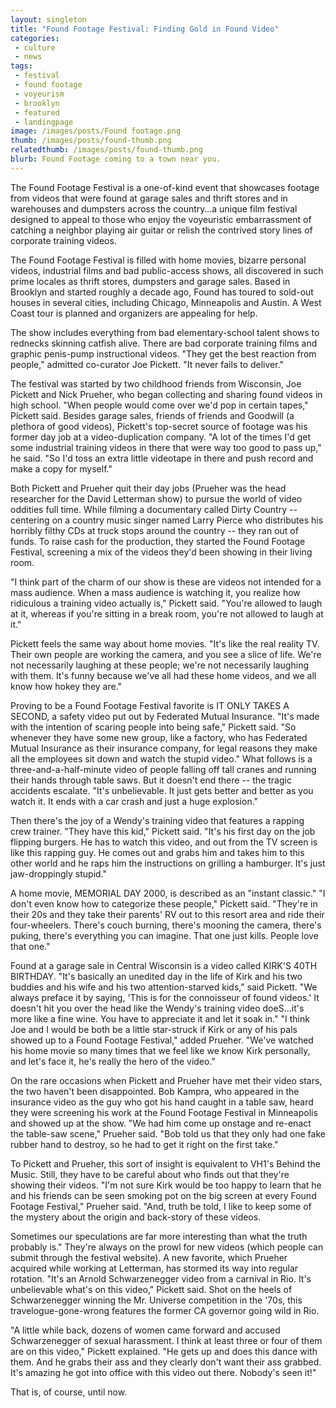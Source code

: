 ```yaml
---
layout: singleton
title: "Found Footage Festival: Finding Gold in Found Video"
categories:
 - culture
 - news
tags:
 - festival
 - found footage
 - voyeurism
 - brooklyn
 - featured
 - landingpage
image: /images/posts/Found footage.png
thumb: /images/posts/found-thumb.png
relatedthumb: /images/posts/found-thumb.png
blurb: Found Footage coming to a town near you.
---
```


The Found Footage Festival is a one-of-kind event that showcases footage from videos that were found at garage sales and thrift stores and in warehouses and dumpsters across the country…a unique film festival designed to appeal to those who enjoy the voyeuristic embarrassment of catching a neighbor playing air guitar or relish the contrived story lines of corporate training videos.

The Found Footage Festival is filled with home movies, bizarre personal videos, industrial films and bad public-access shows, all discovered in such prime locales as thrift stores, dumpsters and garage sales. Based in Brooklyn and started roughly a decade ago, Found has toured to sold-out houses in several cities, including Chicago, Minneapolis and Austin. A West Coast tour is planned and organizers are appealing for help.
The show includes everything from bad elementary-school talent shows to rednecks skinning catfish alive. There are bad corporate training films and graphic penis-pump instructional videos. "They get the best reaction from people," admitted co-curator Joe Pickett. "It never fails to deliver."The festival was started by two childhood friends from Wisconsin, Joe Pickett and Nick Prueher, who began collecting and sharing found videos in high school."When people would come over we'd pop in certain tapes," Pickett said.Besides garage sales, friends of friends and Goodwill (a plethora of good videos), Pickett's top-secret source of footage was his former day job at a video-duplication company. "A lot of the times I'd get some industrial training videos in there that were way too good to pass up," he said. "So I'd toss an extra little videotape in there and push record and make a copy for myself."
Both Pickett and Prueher quit their day jobs (Prueher was the head researcher for the David Letterman show) to pursue the world of video oddities full time. While filming a documentary called Dirty Country -- centering on a country music singer named Larry Pierce who distributes his horribly filthy CDs at truck stops around the country -- they ran out of funds. To raise cash for the production, they started the Found Footage Festival, screening a mix of the videos they'd been showing in their living room."I think part of the charm of our show is these are videos not intended for a mass audience. When a mass audience is watching it, you realize how ridiculous a training video actually is," Pickett said. "You're allowed to laugh at it, whereas if you're sitting in a break room, you're not allowed to laugh at it."Pickett feels the same way about home movies. "It's like the real reality TV. Their own people are working the camera, and you see a slice of life. We're not necessarily laughing at these people; we're not necessarily laughing with them. It's funny because we've all had these home videos, and we all know how hokey they are."Proving to be a Found Footage Festival favorite is IT ONLY TAKES A SECOND, a safety video put out by Federated Mutual Insurance. "It's made with the intention of scaring people into being safe," Pickett said. "So whenever they have some new group, like a factory, who has Federated Mutual Insurance as their insurance company, for legal reasons they make all the employees sit down and watch the stupid video." What follows is a three-and-a-half-minute video of people falling off tall cranes and running their hands through table saws. But it doesn't end there -- the tragic accidents escalate. "It's unbelievable. It just gets better and better as you watch it. It ends with a car crash and just a huge explosion."Then there's the joy of a Wendy's training video that features a rapping crew trainer."They have this kid," Pickett said. "It's his first day on the job flipping burgers. He has to watch this video, and out from the TV screen is like this rapping guy. He comes out and grabs him and takes him to this other world and he raps him the instructions on grilling a hamburger. It's just jaw-droppingly stupid."A home movie, MEMORIAL DAY 2000, is described as an "instant classic." "I don't even know how to categorize these people," Pickett said. "They're in their 20s and they take their parents' RV out to this resort area and ride their four-wheelers. There's couch burning, there's mooning the camera, there's puking, there's everything you can imagine. That one just kills. People love that one."Found at a garage sale in Central Wisconsin is a video called KIRK'S 40TH BIRTHDAY."It's basically an unedited day in the life of Kirk and his two buddies and his wife and his two attention-starved kids," said Pickett. "We always preface it by saying, 'This is for the connoisseur of found videos.' It doesn't hit you over the head like the Wendy's training video doeS…it's more like a fine wine. You have to appreciate it and let it soak in." "I think Joe and I would be both be a little star-struck if Kirk or any of his pals showed up to a Found Footage Festival," added Prueher. "We've watched his home movie so many times that we feel like we know Kirk personally, and let's face it, he's really the hero of the video."
On the rare occasions when Pickett and Prueher have met their video stars, the two haven't been disappointed. Bob Kampra, who appeared in the insurance video as the guy who got his hand caught in a table saw, heard they were screening his work at the Found Footage Festival in Minneapolis and showed up at the show. "We had him come up onstage and re-enact the table-saw scene," Prueher said. "Bob told us that they only had one fake rubber hand to destroy, so he had to get it right on the first take."To Pickett and Prueher, this sort of insight is equivalent to VH1's Behind the Music. Still, they have to be careful about who finds out that they're showing their videos."I'm not sure Kirk would be too happy to learn that he and his friends can be seen smoking pot on the big screen at every Found Footage Festival," Prueher said. "And, truth be told, I like to keep some of the mystery about the origin and back-story of these videos. 

Sometimes our speculations are far more interesting than what the truth probably is."They're always on the prowl for new videos (which people can submit through the festival website). A new favorite, which Prueher acquired while working at Letterman, has stormed its way into regular rotation. "It's an Arnold Schwarzenegger video from a carnival in Rio. It's unbelievable what's on this video," Pickett said. Shot on the heels of Schwarzenegger winning the Mr. Universe competition in the '70s, this travelogue-gone-wrong features the former CA governor going wild in Rio."A little while back, dozens of women came forward and accused Schwarzenegger of sexual harassment. I think at least three or four of them are on this video," Pickett explained. "He gets up and does this dance with them. And he grabs their ass and they clearly don't want their ass grabbed. It's amazing he got into office with this video out there. Nobody's seen it!"
That is, of course, until now.